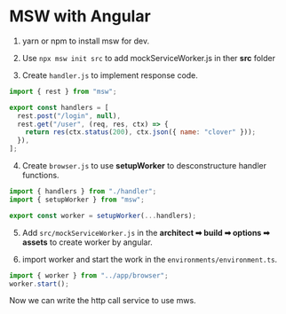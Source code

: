 # MSW with Angular

1. yarn or npm to install msw for dev.

2. Use `npx msw init src` to add mockServiceWorker.js in ther **src** folder

3. Create `handler.js` to implement response code.

```javascript
import { rest } from "msw";

export const handlers = [
  rest.post("/login", null),
  rest.get("/user", (req, res, ctx) => {
    return res(ctx.status(200), ctx.json({ name: "clover" }));
  }),
];
```

4. Create `browser.js` to use **setupWorker** to desconstructure handler functions.

```javascript
import { handlers } from "./handler";
import { setupWorker } from "msw";

export const worker = setupWorker(...handlers);
```

5. Add `src/mockServiceWorker.js` in the **architect ➡ build ➡ options ➡ assets** to create worker by angular.

6. import worker and start the work in the `environments/environment.ts`.

```javascript
import { worker } from "../app/browser";
worker.start();
```

Now we can write the http call service to use mws.
